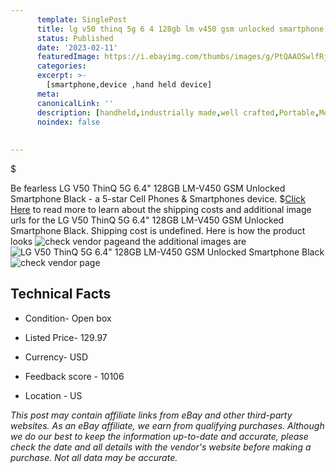 ```yaml
---
      template: SinglePost
      title: lg v50 thinq 5g 6 4 128gb lm v450 gsm unlocked smartphone black
      status: Published
      date: '2023-02-11'
      featuredImage: https://i.ebayimg.com/thumbs/images/g/PtQAAOSwlfRjGjcU/s-l225.jpg
      categories: 
      excerpt: >-
        [smartphone,device ,hand held device]
      meta:
      canonicalLink: ''
      description: [handheld,industrially made,well crafted,Portable,Mobile,Compact,Convenient,Lightweight,Maneuverable,Man-portable,Miniature,Carriable,Hand-held,Light,Holdable,Transportable,Mobile device,Pocket-sized,On-the-go,Wireless,Cordless,Compact size,Convenient size, smartphone,device ,hand held device]
      noindex: false
      
        
---
```

$

Be fearless LG V50 ThinQ 5G 6.4" 128GB LM-V450 GSM Unlocked Smartphone Black - a 5-star Cell Phones & Smartphones device.
$[Click Here](https://www.ebay.com/itm/195336435866?hash=item2d7af5789a%3Ag%3APtQAAOSwlfRjGjcU&mkevt=1&mkcid=1&mkrid=711-53200-19255-0&campid=%253CePNCampaignId%253E&customid=%253CreferenceId%253E&toolid=10049) to read more to learn about the shipping costs and additional image urls for the LG V50 ThinQ 5G 6.4" 128GB LM-V450 GSM Unlocked Smartphone Black. Shipping cost is undefined. Here is how the product looks ![check vendor page](https://i.ebayimg.com/thumbs/images/g/PtQAAOSwlfRjGjcU/s-l225.jpg)and the additional images are![LG V50 ThinQ 5G 6.4" 128GB LM-V450 GSM Unlocked Smartphone Black](https://i.ebayimg.com/images/g/PtQAAOSwlfRjGjcU/s-l960.jpg)![check vendor page](https://origin-galleryplus.ebayimg.com/ws/web/195336435866_2_0_1/225x225.jpg,https://origin-galleryplus.ebayimg.com/ws/web/195336435866_3_0_1/225x225.jpg,https://origin-galleryplus.ebayimg.com/ws/web/195336435866_4_0_1/225x225.jpg,https://origin-galleryplus.ebayimg.com/ws/web/195336435866_5_0_1/225x225.jpg,https://origin-galleryplus.ebayimg.com/ws/web/195336435866_6_0_1/225x225.jpg)



 ## Technical Facts 



     
      

 - Condition- Open box 


      

 - Listed Price- 129.97 


      

 - Currency- USD 


      

 - Feedback score - 10106 


      

 - Location - US 


      
      

 *_This post may contain affiliate links from eBay and other third-party websites. As an eBay affiliate, we earn from qualifying purchases. Although we do our best to keep the information up-to-date and accurate, please check the date and all details with the vendor's website before making a purchase. Not all data may be accurate._*






